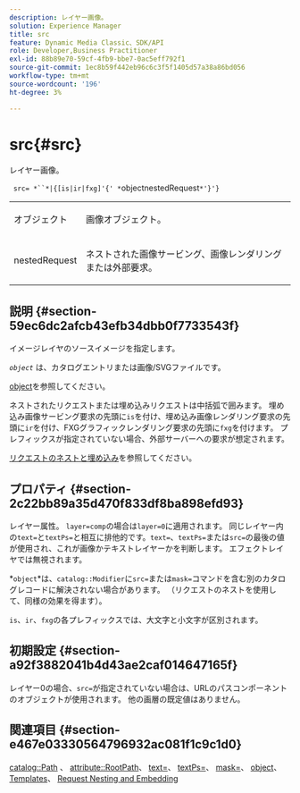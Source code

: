 ```yaml
---
description: レイヤー画像。
solution: Experience Manager
title: src
feature: Dynamic Media Classic、SDK/API
role: Developer,Business Practitioner
exl-id: 88b89e70-59cf-4fb9-bbe7-0ac5eff792f1
source-git-commit: 1ec8b59f442eb96c6c3f5f1405d57a38a86bd056
workflow-type: tm+mt
source-wordcount: '196'
ht-degree: 3%

---
```


# src{#src}

レイヤー画像。

` src= *``*|{[is|ir|fxg]'{' *`objectnestedRequest`*'}'}`

<table id="simpletable_59104309B8284B21ABCE7DC95BF5A273"> 
 <tr class="strow"> 
  <td class="stentry"> <p> <span class="varname"> オブジェクト </span> </p> </td> 
  <td class="stentry"> <p>画像オブジェクト。 </p> </td> 
 </tr> 
 <tr class="strow"> 
  <td class="stentry"> <p> <span class="varname"> nestedRequest  </span> </p> </td> 
  <td class="stentry"> <p>ネストされた画像サービング、画像レンダリングまたは外部要求。 </p> </td> 
 </tr> 
</table>

## 説明 {#section-59ec6dc2afcb43efb34dbb0f7733543f}

イメージレイヤのソースイメージを指定します。

*`object`* は、カタログエントリまたは画像/SVGファイルです。

[object](../../../../../is-api/http-ref/image-serving-api-ref/c-http-protocol-reference/c-data-types/r-object.md#reference-2591bd24548d462782c68d138ef795a0)を参照してください。

ネストされたリクエストまたは埋め込みリクエストは中括弧で囲みます。 埋め込み画像サービング要求の先頭に`is`を付け、埋め込み画像レンダリング要求の先頭に`ir`を付け、FXGグラフィックレンダリング要求の先頭に`fxg`を付けます。 プレフィックスが指定されていない場合、外部サーバーへの要求が想定されます。

[リクエストのネストと埋め込み](../../../../../is-api/http-ref/image-serving-api-ref/c-http-protocol-reference/c-syntax-and-features/r-request-nesting-and-embedding.md#reference-38ec66d4062046589e16c39bf1c6049b)を参照してください。

## プロパティ {#section-2c22bb89a35d470f833df8ba898efd93}

レイヤー属性。 `layer=comp`の場合は`layer=0`に適用されます。 同じレイヤー内の`text=`と`textPs=`と相互に排他的です。`text=`、`textPs=`または`src=`の最後の値が使用され、これが画像かテキストレイヤーかを判断します。 エフェクトレイヤでは無視されます。

*`object`*は、`catalog::Modifier`に`src=`または`mask=`コマンドを含む別のカタログレコードに解決されない場合があります。 （リクエストのネストを使用して、同様の効果を得ます）。

`is`、`ir`、`fxg`の各プレフィックスでは、大文字と小文字が区別されます。

## 初期設定 {#section-a92f3882041b4d43ae2caf014647165f}

レイヤー0の場合、`src=`が指定されていない場合は、URLのパスコンポーネントのオブジェクトが使用されます。 他の画層の既定値はありません。

## 関連項目 {#section-e467e03330564796932ac081f1c9c1d0}

[catalog::Path](/help/aem-is-ir-api/is-api/image-catalog/image-serving-api-ref/c-image-catalog-reference/c-image-svg-data-reference/c-image-data-reference/r-path-cat.md) 、 [attribute::RootPath](../../../../../is-api/image-catalog/image-serving-api-ref/c-image-catalog-reference/c-attributes-reference/r-rootpath.md#reference-17d57e5967be403b8408fa7214017494)、 [text=](../../../../../is-api/http-ref/image-serving-api-ref/c-http-protocol-reference/c-command-reference/r-text.md#reference-84634052e48548539a1ef63cbe41f22f)、 [textPs=](../../../../../is-api/http-ref/image-serving-api-ref/c-http-protocol-reference/c-command-reference/r-textps.md#reference-4209a2a6169f44278da2647cfb0cd767)、 [mask=](../../../../../is-api/http-ref/image-serving-api-ref/c-http-protocol-reference/c-command-reference/r-mask.md#reference-922254e027404fb890b850e2723ee06e)、 [object](../../../../../is-api/http-ref/image-serving-api-ref/c-http-protocol-reference/c-data-types/r-object.md#reference-2591bd24548d462782c68d138ef795a0)、 [Templates](../../../../../is-api/http-ref/image-serving-api-ref/c-http-protocol-reference/c-templates/c-templates.md#concept-3cd2d2adae0e41b2979b9640244d4d3e)、 [Request Nesting and Embedding](../../../../../is-api/http-ref/image-serving-api-ref/c-http-protocol-reference/c-syntax-and-features/r-request-nesting-and-embedding.md#reference-38ec66d4062046589e16c39bf1c6049b)
